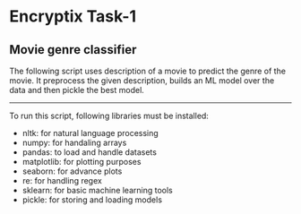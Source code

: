 # Encryptix Task-1

## **Movie genre classifier**
The following script uses description of a movie to predict the genre of the movie. It preprocess the given description, builds an ML model over the data and then pickle the best model.

---

To run this script, following libraries must be installed:


*   nltk: for natural language processing
*   numpy: for handaling arrays
*   pandas: to load and handle datasets
*   matplotlib: for plotting purposes
*   seaborn: for advance plots
*   re: for handling regex
*   sklearn: for basic machine learning tools
*   pickle: for storing and loading models